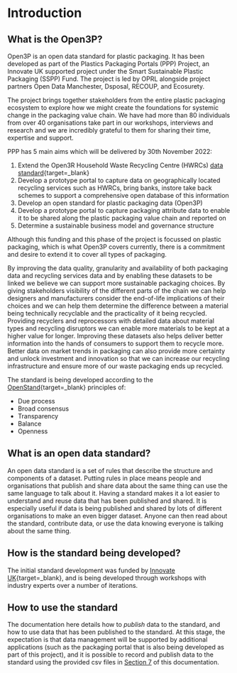 # Introduction

## What is the Open3P?

Open3P is an open data standard for plastic packaging. It has been developed as part of the Plastics Packaging Portals (PPP) Project, an Innovate UK supported project under the Smart Sustainable Plastic Packaging (SSPP) Fund. The project is led by OPRL alongside project partners Open Data Manchester, Dsposal, RECOUP, and Ecosurety.

The project brings together stakeholders from the entire plastic packaging ecosystem to explore how we might create the foundations for systemic change 
in the packaging value chain. We have had more than 80 individuals from over 40 organisations take part in our workshops, interviews and research and we are incredibly grateful to them for sharing their time, expertise and support. 

PPP has 5 main aims which will be delivered by 30th November 2022:

1. Extend the Open3R Household Waste Recycling Centre (HWRCs) [data standard](https://opendatamanchester.github.io/Open3R/){target=_blank}
2. Develop a prototype portal to capture data on geographically located recycling services such as HWRCs, bring banks, instore take back schemes
to support a comprehensive open database of this information
3. Develop an open standard for plastic packaging data (Open3P)
4. Develop a prototype portal to capture packaging attribute data to enable it to be shared along the plastic packaging value chain and reported on
5. Determine a sustainable business model and governance structure

Although this funding and this phase of the project is focussed on plastic packaging, which is what Open3P covers currently, there is a commitment and desire to extend it to cover all types of packaging.

By improving the data quality, granularity and availability of both packaging data and recycling services data and by enabling these datasets to be linked we believe we can support more sustainable packaging choices. By giving stakeholders visibility of the different parts of the chain we can help designers and manufacturers consider the end-of-life implications of their choices and we can help them determine the difference between a material being technically  recyclable and the practicality of it being recycled. Providing recyclers and reprocessors with detailed data about material types and recycling disruptors we can enable more materials to be kept at a higher value for longer. Improving these datasets also helps deliver better information into the hands of consumers to support them to recycle more. Better data on market trends in packaging can also provide more certainty and unlock investment and innovation so that we can increase our recycling infrastructure and ensure more of our waste packaging ends up recycled.

The standard is being developed according to the [OpenStand](https://open-stand.org/){target=_blank} principles of:

* Due process
* Broad consensus
* Transparency
* Balance
* Openness

## What is an open data standard?

An open data standard is a set of rules that describe the structure and components of a dataset. Putting rules in place means people and organisations that publish and share data about the same thing can use the same language to talk about it. Having a standard makes it a lot easier to understand and reuse data that has been published and shared. It is especially useful if data is being published and shared by lots of different organisations to make an even bigger dataset. Anyone can then read about the standard, contribute data, or use the data knowing everyone is talking about the same thing.

## How is the standard being developed?

The initial standard development was funded by [Innovate UK](https://www.gov.uk/government/organisations/innovate-uk){target=_blank}, and is being developed through workshops with industry experts over a number of iterations.

## How to use the standard

The documentation here details how to *publish* data to the standard, and how to use data that has been published to the standard. At this stage, the expectation is that data management will be supported by additional applications (such as the packaging portal that is also being developed as part of this project), and it is possible to record and publish data to the standard using the provided csv files in [Section 7](/PPP/7_Supporting_Files/7_2_Example_Files/) of this documentation. 
